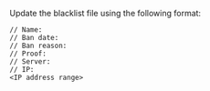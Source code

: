 Update the blacklist file using the following format:

```
// Name: 
// Ban date: 
// Ban reason: 
// Proof: 
// Server: 
// IP:
<IP address range>
```
